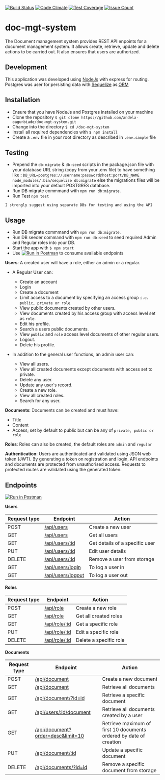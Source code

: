 [![Build Status](https://travis-ci.org/andela-oagunbiade/doc-mgt-system.svg?branch=master)](https://travis-ci.org/andela-oagunbiade/doc-mgt-system)
[![Code Climate](https://codeclimate.com/github/andela-oagunbiade/doc-mgt-system/badges/gpa.svg)](https://codeclimate.com/github/andela-oagunbiade/doc-mgt-system)
[![Test Coverage](https://codeclimate.com/github/andela-oagunbiade/doc-mgt-system/badges/coverage.svg)](https://codeclimate.com/github/andela-oagunbiade/doc-mgt-system/coverage)
[![Issue Count](https://codeclimate.com/github/andela-oagunbiade/doc-mgt-system/badges/issue_count.svg)](https://codeclimate.com/github/andela-oagunbiade/doc-mgt-system)

# doc-mgt-system
The Document management system provides REST API enpoints for a document management system. It allows create, retrieve, update and delete actions to be carried out.
It also ensures that users are authorized.

## Development
This application was developed using [NodeJs](https://nodejs.org) with express for routing. Postgres was user for persisting data with [Sequelize](https://sequelizejs.org) as [ORM](https://en.wikipedia.org/wiki/Object-relational_mapping)

## Installation
- Ensure that you have NodeJs and Postgres installed on your machine
- Clone the repository `$ git clone https://github.com/andela-oagunbiade/doc-mgt-system.git`
- Change into the directory `$ cd /doc-mgt-system`
- Install all required dependencies with `$ npm install`
- Create a `.env` file in your root directory as described in `.env.sample` file

## Testing
- Prepend the `db:migrate` & `db:seed` scripts in the package.json file with your database URL string (copy from your .env file) to have something like : `DB_URL=postgres://username:password@host:port/DB_NAME node_modules/.bin/sequelize db:migrate` else the migrations files will be imported into your default POSTGRES database.
- Run DB migrate commmand with `npm run db:migrate`.
- Run Test `npm test`

``` I strongly suggest using separate DBs for testing and using the API ```

## Usage
- Run DB migrate commmand with `npm run db:migrate`.
- Run DB seeder command with `npm run db:seed` to seed required Admin and Regular roles into your DB.
- Start the app with `$ npm start`
- Use [![Run in Postman](https://run.pstmn.io/button.svg)](https://app.getpostman.com/run-collection/47242a54bdfc7d55498f) to consume available endpoints

**Users**:
A created user will have a role, either an admin or a regular.
- A Regular User can:
    - Create an account
    - Login
    - Create a document
    - Limit access to a document by specifying an access group `i.e. public, private or role`.
    - View public documents created by other users.
    - View documents created by his access group with access level set as `role`.
    - Edit his profile.
    - Search a users public documents.
    - View `public` and `role` access level documents of other regular users.
    - Logout.
    - Delete his profile.

- In addition to the general user functions, an admin user can:
    - View all users.
    - View all created documents except documents with access set to private.
    - Delete any user.
    - Update any user's record.
    - Create a new role.
    - View all created roles.
    - Search for any user.

**Documents**:
Documents can be created and must have:
- Title
- Content
- Access; set by default to public but can be any of `private, public or role`

**Roles**:
Roles can also be created, the default roles are `admin` and `regular`

**Authentication**:
Users are authenticated and validated using JSON web token (JWT).
By generating a token on registration and login, API endpoints and documents are protected from unauthorised access.
Requests to protected routes are validated using the generated token.

## Endpoints
[![Run in Postman](https://run.pstmn.io/button.svg)](https://app.getpostman.com/run-collection/47242a54bdfc7d55498f)

**Users**

Request type | Endpoint | Action
------------ | -------- | ------
POST | [/api/users](#create-users) | Create a new user
GET | [/api/users](#get-users) | Get all users
GET | [/api/users/:id](#get-a-user) | Get details of a specific user
PUT | [/api/users/:id](#update-user) | Edit user details
DELETE | [/api/users/:id](#delete-user) | Remove a user from storage
GET | [/api/users/login](#login) | To log a user in
GET | [/api/users/logout](#logout) | To log a user out

**Roles**

Request type | Endpoint | Action
------------ | -------- | ------
POST | [/api/role](#create-role) | Create a new role
GET | [/api/role](#get-roles) | Get all created roles
GET | [/api/role/:id](#get-a-role) | Get a specific role
PUT | [/api/role/:id](#edit-a-role) | Edit a specific role
DELETE | [/api/role/:id](#delete-a-role) | Delete a specific role

**Documents**

Request type | Endpoint | Action
------------ | -------- | ------
POST | [/api/document](#create-document) | Create a new document
GET | [/api/document](#get-documents) | Retrieve all documents
GET | [/api/document/?id=id](#get-a-document) | Retrieve a specific document
GET | [/api/users/:id/document](#get-documents-by-user) | Retrieve all documents created by a user
GET | [/api/document?order=desc&limit=10](#get-documents) | Retrieve maximum of first 10 documents ordered by date of creation
PUT | [/api/document/:id](#update-document) | Update a specific document
DELETE | [/api/documents/?id=id](#delete-document) | Remove a specific document from storage
